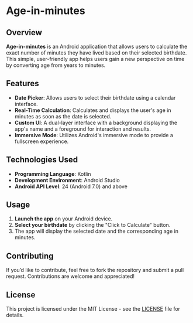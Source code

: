 # Age-in-minutes

## Overview
**Age-in-minutes** is an Android application that allows users to calculate the exact number of minutes they have lived based on their selected birthdate.
This simple, user-friendly app helps users gain a new perspective on time by converting age from years to minutes.

## Features
- **Date Picker**: Allows users to select their birthdate using a calendar interface.
- **Real-Time Calculation**: Calculates and displays the user's age in minutes as soon as the date is selected.
- **Custom UI**: A dual-layer interface with a background displaying the app's name and a foreground for interaction and results.
- **Immersive Mode**: Utilizes Android's immersive mode to provide a fullscreen experience.

## Technologies Used
- **Programming Language**: Kotlin
- **Development Environment**: Android Studio
- **Android API Level**: 24 (Android 7.0) and above

## Usage
1. **Launch the app** on your Android device.
2. **Select your birthdate** by clicking the "Click to Calculate" button.
3. The app will display the selected date and the corresponding age in minutes.

## Contributing
If you’d like to contribute, feel free to fork the repository and submit a pull request. Contributions are welcome and appreciated!

## License
This project is licensed under the MIT License - see the [LICENSE](LICENSE) file for details.

